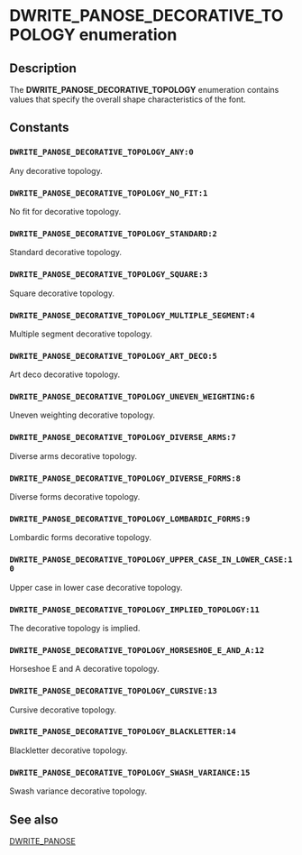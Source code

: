 # DWRITE_PANOSE_DECORATIVE_TOPOLOGY enumeration

## Description

The **DWRITE_PANOSE_DECORATIVE_TOPOLOGY** enumeration contains values that specify the overall shape characteristics of the font.

## Constants

### `DWRITE_PANOSE_DECORATIVE_TOPOLOGY_ANY:0`

Any decorative topology.

### `DWRITE_PANOSE_DECORATIVE_TOPOLOGY_NO_FIT:1`

No fit for decorative topology.

### `DWRITE_PANOSE_DECORATIVE_TOPOLOGY_STANDARD:2`

Standard decorative topology.

### `DWRITE_PANOSE_DECORATIVE_TOPOLOGY_SQUARE:3`

Square decorative topology.

### `DWRITE_PANOSE_DECORATIVE_TOPOLOGY_MULTIPLE_SEGMENT:4`

Multiple segment decorative topology.

### `DWRITE_PANOSE_DECORATIVE_TOPOLOGY_ART_DECO:5`

Art deco decorative topology.

### `DWRITE_PANOSE_DECORATIVE_TOPOLOGY_UNEVEN_WEIGHTING:6`

Uneven weighting decorative topology.

### `DWRITE_PANOSE_DECORATIVE_TOPOLOGY_DIVERSE_ARMS:7`

Diverse arms decorative topology.

### `DWRITE_PANOSE_DECORATIVE_TOPOLOGY_DIVERSE_FORMS:8`

Diverse forms decorative topology.

### `DWRITE_PANOSE_DECORATIVE_TOPOLOGY_LOMBARDIC_FORMS:9`

Lombardic forms decorative topology.

### `DWRITE_PANOSE_DECORATIVE_TOPOLOGY_UPPER_CASE_IN_LOWER_CASE:10`

Upper case in lower case decorative topology.

### `DWRITE_PANOSE_DECORATIVE_TOPOLOGY_IMPLIED_TOPOLOGY:11`

The decorative topology is implied.

### `DWRITE_PANOSE_DECORATIVE_TOPOLOGY_HORSESHOE_E_AND_A:12`

Horseshoe E and A decorative topology.

### `DWRITE_PANOSE_DECORATIVE_TOPOLOGY_CURSIVE:13`

Cursive decorative topology.

### `DWRITE_PANOSE_DECORATIVE_TOPOLOGY_BLACKLETTER:14`

Blackletter decorative topology.

### `DWRITE_PANOSE_DECORATIVE_TOPOLOGY_SWASH_VARIANCE:15`

Swash variance decorative topology.

## See also

[DWRITE_PANOSE](https://learn.microsoft.com/windows/win32/api/dwrite_1/ns-dwrite_1-dwrite_panose)